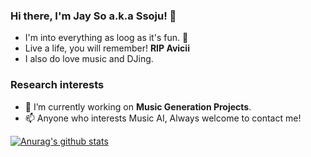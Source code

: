 ### Hi there, I'm Jay So a.k.a Ssoju! 👋

* I'm into everything as loog as it's fun. 🤔
* Live a life, you will remember! **RIP Avicii**
* I also do love music and DJing.


### Research interests
* 🔭 I’m currently working on **Music Generation Projects**.
* 📫 Anyone who interests Music AI, Always welcome to contact me!

  
[![Anurag's github stats](https://github-readme-stats.vercel.app/api?username=Ssojux2)](https://github.com/anuraghazra/github-readme-stats)


<!--
**Ssojux2/Ssojux2** is a ✨ _special_ ✨ repository because its `README.md` (this file) appears on your GitHub profile.

Here are some ideas to get you started:

- 🔭 I’m currently working on ...
- 🌱 I’m currently learning ...
- 👯 I’m looking to collaborate on ...
- 🤔 I’m looking for help with ...
- 💬 Ask me about ...
- 📫 How to reach me: ...
- 😄 Pronouns: ...
- ⚡ Fun fact: ...
-->
